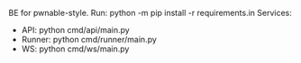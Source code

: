 BE for pwnable-style.
Run: python -m pip install -r requirements.in
Services:
- API: python cmd/api/main.py
- Runner: python cmd/runner/main.py
- WS: python cmd/ws/main.py